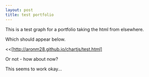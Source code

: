 ```yaml
---
layout: post
title: test portfolio
---
```


This is a test graph for a portfolio taking the html from elsewhere.

Which should appear below.

<<[http://aronm28.github.io/chartjs/test.html]

Or not - how about now?

This seems to work okay...

<!--more-->

<script src="http://AronM28.github.io/chart.js/Chart.js"></script>

<div id="canvas-holder">
<canvas id="chart-area" width="400" height="400"/>
</div>

<script>

var doughnutData = [
				{
					value: 8,
					color:"#F7464A",
					highlight: "#FF5A5E",
					label: "Property"
				},
				{
					value: 8,
					color: "#46BFBD",
					highlight: "#5AD3D1",
					label: "Emerging markets"
				},
				{
					value: 8,
					color: "#FDB45C",
					highlight: "#FFC870",
					label: "EU ex UK"
				},
				{
					value: 8,
					color: "#949FB1",
					highlight: "#A8B3C5",
					label: "Japany"
				},
				{
					value: 8,
					color: "#4D5360",
					highlight: "#616774",
					label: "Pacific"
				},
				{
					value: 25,
					color: "#00A9FF",
					highlight: "33BAFF",
					label: "UK"
				},
				{
					value: 35,
					color: "#BA8BAF",
					highlight: "#C49BBA",
					label: "US"
				}
			];
			window.onload = function(){
				var ctx = document.getElementById("chart-area").getContext("2d");
				window.myDoughnut = new Chart(ctx).Doughnut(doughnutData, {responsive : true});
			};
</script>
